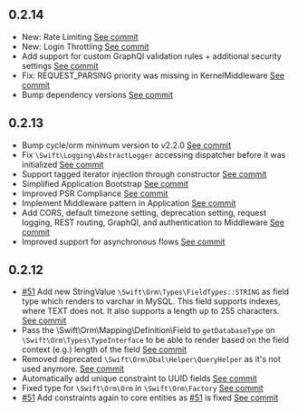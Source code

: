 ## 0.2.14

- New: Rate Limiting [See commit](https://github.com/SwiftAPI/swift/commit/37ecc1ccc25ae6e5f62ca1ee8bf4b4e2f045c503)
- New: Login Throttling [See commit](https://github.com/SwiftAPI/swift/commit/ead6f738952278276482322af2132716a04c557a)
- Add support for custom GraphQl validation rules + additional security settings [See commit](https://github.com/SwiftAPI/swift/commit/cb7df1d2b3f0e8804962ae37840445154f0993f7)
- Fix: REQUEST_PARSING priority was missing in KernelMiddleware [See commit](https://github.com/SwiftAPI/swift/commit/627b33434cc4ba32bdfbdd0701d9dd44239c52d8)
- Bump dependency versions [See commit](https://github.com/SwiftAPI/swift/commit/c9913666990b1882a204f37059e76abf963eca23)

## 0.2.13

- Bump cycle/orm minimum version to v2.2.0 [See commit](https://github.com/SwiftAPI/swift/commit/60bd721d4e4d3461323e7df033138e48441a2929)
- Fix `\Swift\Logging\AbstractLogger` accessing dispatcher before it was initialized [See commit](https://github.com/SwiftAPI/swift/commit/1f6e54987b04f85e0a308bc5449676ed15fc54b3)
- Support tagged iterator injection through constructor [See commit](https://github.com/SwiftAPI/swift/commit/995ef28ccc9fe56c5d4e876fd3a8b4a53a98750b)
- Simplified Application Bootstrap [See commit](https://github.com/SwiftAPI/swift/commit/1775329b8888ac619eb991703da6a3f3ea4a1d56)
- Improved PSR Compliance [See commit](https://github.com/SwiftAPI/swift/commit/9bb62add9c373e580d005b8781764f4b84cee2b8)
- Implement Middleware pattern in Application [See commit](https://github.com/SwiftAPI/swift/commit/5269c42819ecd006cb2b66d0346cdcddc015e2e9)
- Add CORS, default timezone setting, deprecation setting, request logging, REST routing, GraphQl, and authentication to Middleware [See commit](https://github.com/SwiftAPI/swift/commit/b04dd60337aa925a7e8d018ee70a204580ddf41e)
- Improved support for asynchronous flows [See commit](https://github.com/SwiftAPI/swift/commit/b04dd60337aa925a7e8d018ee70a204580ddf41e)

## 0.2.12  

- [#51](https://github.com/SwiftAPI/swift/issues/51) Add new StringValue `\Swift\Orm\Types\FieldTypes::STRING` as field type which renders to varchar in MySQL. This field supports indexes, where TEXT does not. It also supports a length up to 255 characters. [See commit](https://github.com/SwiftAPI/swift/commit/2833be1ca49bb073df4f6b47cf21fcfd9f00d9a2)
- Pass the \Swift\Orm\Mapping\Definition\Field to `getDatabaseType` on `\Swift\Orm\Types\TypeInterface` to be able to render based on the field context (e.g.) length of the field [See commit](https://github.com/SwiftAPI/swift/commit/002f7bcc409e2fd2a38c86f429cfeea1305f56d7)
- Removed deprecated `\Swift\Orm\Dbal\Helper\QueryHelper` as it's not used anymore. [See commit](https://github.com/SwiftAPI/swift/commit/002f7bcc409e2fd2a38c86f429cfeea1305f56d7)
- Automatically add unique constraint to UUID fields [See commit](https://github.com/SwiftAPI/swift/commit/277d856ba1d4abc1da09cd201c265747c0ad3f0e)
- Fixed type for `\Swift\Orm\Orm` in `\Swift\Orm\Factory` [See commit](https://github.com/SwiftAPI/swift/commit/2d6e133747eb641e9254f82a1bd1ec68c216c45d)
- [#51](https://github.com/SwiftAPI/swift/issues/51) Add constraints again to core entities as [#51](https://github.com/SwiftAPI/swift/issues/51) is fixed [See commit](https://github.com/SwiftAPI/swift/commit/fa8e6ce86091e0b1a3f0472685283467b8f7de46)